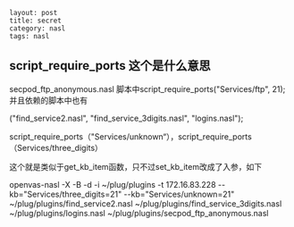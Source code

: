 ```
layout: post
title: secret
category: nasl
tags: nasl
```

## script_require_ports 这个是什么意思

secpod_ftp_anonymous.nasl 脚本中script_require_ports("Services/ftp", 21);并且依赖的脚本中也有

("find_service2.nasl", "find_service_3digits.nasl", "logins.nasl");

script_require_ports（"Services/unknown“），script_require_ports（Services/three_digits）

这个就是类似于get_kb_item函数，只不过set_kb_item改成了入参，如下

openvas-nasl -X -B -d  -i ~/plug/plugins -t 172.16.83.228 --kb="Services/three_digits=21" --kb="Services/unknown=21" ~/plug/plugins/find_service2.nasl  ~/plug/plugins/find_service_3digits.nasl  ~/plug/plugins/logins.nasl ~/plug/plugins/secpod_ftp_anonymous.nasl